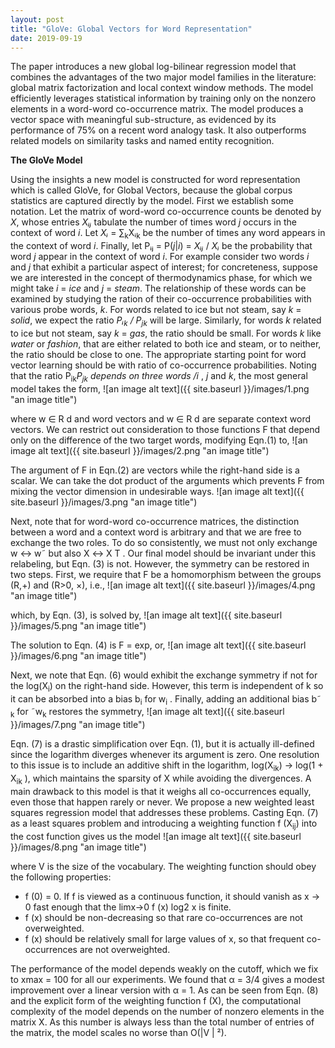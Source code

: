 ```yaml
---
layout: post
title: "GloVe: Global Vectors for Word Representation"
date: 2019-09-19
---
```


The paper introduces a new global log-bilinear regression model that combines the advantages of the two major model families in the literature: global matrix factorization and local context window methods. The model efficiently leverages statistical information by training only on the nonzero elements in a word-word co-occurrence matrix.
The model produces a vector space with meaningful sub-structure, as evidenced by its performance of 75% on a recent word analogy task. It also outperforms related models on similarity tasks and named entity recognition.

**The GloVe Model**

Using the insights a new model is constructed for word representation which is called GloVe, for Global Vectors, because the global corpus statistics are captured directly by the model. 
First we establish some notation. Let the matrix of word-word co-occurrence  counts be denoted by _X_, whose entries _Xᵢⱼ_ tabulate the number of times word _j_ occurs in the context of word _i_.  Let _Xᵢ_ = ∑<sub>k</sub>Xᵢ<sub>k</sub> be the number of times any word appears in the context of word _i_. Finally, let Pᵢⱼ = P(_j_|_i_) = _Xᵢⱼ_ / _Xᵢ_ be the probability that word _j_ appear in the context of word _i_. 
For example consider two words _i_ and _j_ that exhibit a particular aspect of interest; for concreteness, suppose we are interested in the concept of thermodynamics phase, for which we might take _i_ = _ice_ and _j_ = _steam_. The relationship of these words can be examined by studying the ration of their co-occurrence probabilities with various probe words, _k_. For words related to ice but not steam, say _k_ = _solid_, we expect the ratio _Pᵢ<sub>k</sub> / P<sub>jk</sub>_ will be large. Similarly, for words _k_ related to ice but not steam, say _k_ = _gas_, the ratio should be small. For words _k_ like _water_ or _fashion_, that are either related to both ice and steam, or to neither, the ratio should be close to one.
The appropriate starting point for word vector learning should be with ratio of co-occurrence probabilities. Noting that the ratio P<sub>ik</sub>_P<sub>jk</sub> depends on three words /i_ , _j_  and _k_, the most general model takes the form,
![an image alt text]({{ site.baseurl }}/images/1.png "an image title")

where w ∈ R d  and word vectors and w ∈ R d are separate context word vectors. We can restrict out consideration to those functions F that depend only on the difference of the two target words, modifying Eqn.(1) to,
![an image alt text]({{ site.baseurl }}/images/2.png "an image title")

The argument of F in Eqn.(2) are vectors while the right-hand side is a scalar.
We can take the dot product of the arguments which prevents F from mixing the vector dimension in undesirable ways.
![an image alt text]({{ site.baseurl }}/images/3.png "an image title")

Next, note that for word-word co-occurrence matrices, the distinction between a word and a context word is arbitrary and that we are free to exchange the two roles. To do so consistently, we must not only exchange w ↔ w˜ but also X ↔ X T . Our final model should be invariant under this relabeling, but Eqn. (3) is not. However, the symmetry can be restored in two steps. First, we require that F be a homomorphism between the groups (R,+) and (R>0, ×), i.e.,
![an image alt text]({{ site.baseurl }}/images/4.png "an image title")

which, by Eqn. (3), is solved by,
![an image alt text]({{ site.baseurl }}/images/5.png "an image title")

The solution to Eqn. (4) is F = exp, or,
![an image alt text]({{ site.baseurl }}/images/6.png "an image title")

Next, we note that Eqn. (6) would exhibit the exchange symmetry if not for the log(X<sub>i</sub>) on the right-hand side. However, this term is independent of k so it can be absorbed into a bias b<sub>i</sub> for w<sub>i</sub> . Finally, adding an additional bias b˜ <sub>k</sub> for ˜w<sub>k</sub> restores the symmetry,
![an image alt text]({{ site.baseurl }}/images/7.png "an image title")

Eqn. (7) is a drastic simplification over Eqn. (1), but it is actually ill-defined since the logarithm diverges whenever its argument is zero. One resolution to this issue is to include an additive shift in the logarithm, log(X<sub>ik</sub>) → log(1 + X<sub>ik</sub> ), which maintains the sparsity of X while avoiding the divergences. A main drawback to this model is that it weighs all co-occurrences equally, even those that happen rarely or never.
We propose a new weighted least squares regression model that addresses these problems. Casting Eqn. (7) as a least squares problem and introducing a weighting function f (X<sub>ij</sub>) into the cost function gives us the model
![an image alt text]({{ site.baseurl }}/images/8.png "an image title")

where V is the size of the vocabulary. The weighting function should obey the following properties: 

* f (0) = 0. If f is viewed as a continuous function, it should vanish as x → 0 fast enough that the limx→0 f (x) log2 x is finite. 
* f (x) should be non-decreasing so that rare co-occurrences are not overweighted. 
* f (x) should be relatively small for large values of x, so that frequent co-occurrences are not overweighted. 

The performance of the model depends weakly on the cutoff, which we fix to xmax = 100 for all our experiments. We found that α = 3/4 gives a modest improvement over a linear version with α = 1.
As can be seen from Eqn. (8) and the explicit form of the weighting function f (X), the computational complexity of the model depends on the number of nonzero elements in the matrix X. As this number is always less than the total number of entries of the matrix, the model scales no worse than O(|V | ²).
 
 
